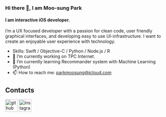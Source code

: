 ### Hi there 👋, I am Moo-sung Park
#### I am interactive iOS developer.

I’m a UX focused developer with a passion for clean code, user friendly graphical interfaces, and developing easy to use UI-infrastructure.
I want to create an enjoyable user experience with technology.


- Skills: Swift / Objective-C / Python / Node.js / R
- 🔭 I’m currently working on TPC Internet. 
- 🌱 I’m currently learning Recommander system with Machine Learning (Python) 
- 📫 How to reach me: parkmoosung@icloud.com 


## Contacts
[<img src='https://cdn.jsdelivr.net/npm/simple-icons@3.0.1/icons/github.svg' alt='github' height='40'>](https://github.com/EatDinner)  [<img src='https://cdn.jsdelivr.net/npm/simple-icons@3.0.1/icons/instagram.svg' alt='instagram' height='40'>](https://www.instagram.com/name_plzz/)  


<!--
![GitHub stats](https://github-readme-stats.vercel.app/api?username=EatDinner&show_icons=true)  
->
